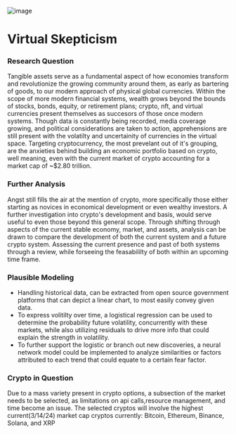 ![image](/assets/)
# Virtual Skepticism


###  Research Question
Tangible assets serve as a fundamental aspect of how economies transform and revolutionize the growing community around them, as early as bartering of goods, to our modern approach of physical global currencies. Within the scope of more modern financial systems, wealth grows beyond the bounds of stocks, bonds, equity, or retirement plans; crypto, nft, and virtual currencies present themselves as succesors of those once modern systems. Though data is constantly being recorded, media coverage growing, and political considerations are taken to action, apprehensions are still present with the volatilty and uncertainity of currencies in the virtual space. Targeting cryptocurrency, the most prevelant out of it's grouping, are the anxieties behind building an economic portfolio based on crypto, well meaning, even with the current market of crypto accounting for a market cap of ~$2.80 trillion.

### Further Analysis
Angst still fills the air at the mention of crypto, more specifically those either starting as novices in economical development or even wealthy investors. A further investigation into crypto's development and basis, would serve useful to even those beyond this general scope. Through shifting through aspects of the current stable economy, market, and assets, analysis can be drawn to compare the development of both the current system and a future crypto system. Assessing the current presence and past of both systems through a review, while forseeing the feasabililty of both within an upcoming time frame.

### Plausible Modeling
- Handling historical data, can be extracted from open source government platforms that can depict a linear chart, to most easily convey given data.
- To express volitilty over time, a logistical regression can be used to determine the probability future volatility, concurrently with these markets, while also utilizing residuals to drive more info that could explain the strength in volatility.
- To further support the logistic or branch out new discoveries, a neural network model could be implemented to analyze similarities or factors attributed to each trend that could equate to a certain fear factor.

### Crypto in Question
Due to a mass variety present in crypto options, a subsection of the market needs to be selected, as limitations on api calls,resource management, and time become an issue.
The selected cryptos will involve the highest current(3/14/24) market cap cryptos currently: Bitcoin, Ethereum, Binance, Solana, and XRP

